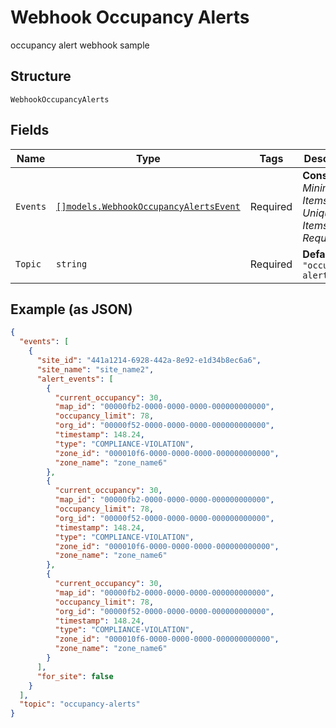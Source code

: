 
# Webhook Occupancy Alerts

occupancy alert webhook sample

## Structure

`WebhookOccupancyAlerts`

## Fields

| Name | Type | Tags | Description |
|  --- | --- | --- | --- |
| `Events` | [`[]models.WebhookOccupancyAlertsEvent`](../../doc/models/webhook-occupancy-alerts-event.md) | Required | **Constraints**: *Minimum Items*: `1`, *Unique Items Required* |
| `Topic` | `string` | Required | **Default**: `"occupancy-alerts"` |

## Example (as JSON)

```json
{
  "events": [
    {
      "site_id": "441a1214-6928-442a-8e92-e1d34b8ec6a6",
      "site_name": "site_name2",
      "alert_events": [
        {
          "current_occupancy": 30,
          "map_id": "00000fb2-0000-0000-0000-000000000000",
          "occupancy_limit": 78,
          "org_id": "00000f52-0000-0000-0000-000000000000",
          "timestamp": 148.24,
          "type": "COMPLIANCE-VIOLATION",
          "zone_id": "000010f6-0000-0000-0000-000000000000",
          "zone_name": "zone_name6"
        },
        {
          "current_occupancy": 30,
          "map_id": "00000fb2-0000-0000-0000-000000000000",
          "occupancy_limit": 78,
          "org_id": "00000f52-0000-0000-0000-000000000000",
          "timestamp": 148.24,
          "type": "COMPLIANCE-VIOLATION",
          "zone_id": "000010f6-0000-0000-0000-000000000000",
          "zone_name": "zone_name6"
        },
        {
          "current_occupancy": 30,
          "map_id": "00000fb2-0000-0000-0000-000000000000",
          "occupancy_limit": 78,
          "org_id": "00000f52-0000-0000-0000-000000000000",
          "timestamp": 148.24,
          "type": "COMPLIANCE-VIOLATION",
          "zone_id": "000010f6-0000-0000-0000-000000000000",
          "zone_name": "zone_name6"
        }
      ],
      "for_site": false
    }
  ],
  "topic": "occupancy-alerts"
}
```


